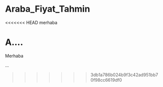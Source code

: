 # Araba_Fiyat_Tahmin

<<<<<<< HEAD
merhaba

A....
=======
Merhaba

...
>>>>>>> 3db1a786b024b9f3c42ad951bb70f98cc6619df0
